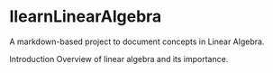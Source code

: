 # IlearnLinearAlgebra
A markdown-based project to document concepts in Linear Algebra. 

Introduction
Overview of linear algebra and its importance.
